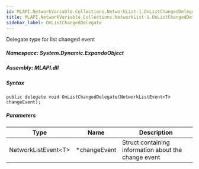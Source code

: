 ```yaml
---  
id: MLAPI.NetworkVariable.Collections.NetworkList-1.OnListChangedDelegate  
title: MLAPI.NetworkVariable.Collections.NetworkList-1.OnListChangedDelegate
sidebar_label: OnListChangedDelegate
---
```


<div class="markdown level0 summary">

Delegate type for list changed event

</div>

<div class="markdown level0 conceptual">

</div>

##### **Namespace**: System.Dynamic.ExpandoObject

##### **Assembly**: MLAPI.dll

##### Syntax

    public delegate void OnListChangedDelegate(NetworkListEvent<T> changeEvent);

##### Parameters

| Type                      | Name          | Description                                          |
|---------------------------|---------------|------------------------------------------------------|
| NetworkListEvent&lt;T&gt; | \*changeEvent | Struct containing information about the change event |
